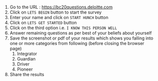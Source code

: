 1. Go to the URL : https://bc20questions.deloitte.com
2. Click on `LETS BEGIN` button to start the survey
3. Enter your name and click on `START HUNCH` button
4. Click on `LETS GET STARTED` button
5. Click on the third option i.e. `I KNOW THIS PERSON WELL`
6. Answer remaining questions as per best of your beliefs about yourself
7. Save the screenshot or pdf of your results which shows you falling into one or more categories from following (before closing the browser page)
    1. Integrator
    2. Guardian
    3. Driver
    4. Pioneer
8. Share the results
